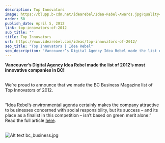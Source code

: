 ```yaml
---
description: Top Innovators
image: https://blupp.b-cdn.net/idearebel/Idea-Rebel-Awards.jpg?quality=80&width=800
order: 50
publish_date: April 5, 2012
link: top-innovators-of-2012
sub_title: ""
title: Top Innovators
url: https://www.idearebel.com/ideas/top-innovators-of-2012/
seo_title: "Top Innovators | Idea Rebel"
seo_description: "Vancouver’s Digital Agency Idea Rebel made the list of 2012’s most innovative companies in BC! We’re proud to announce that we made the BC Business Magazine list of Top Innovators of 2012. “Idea Rebel’s environmental agenda certainly makes the company attractive to businesses concerned with social responsibility, but its success – and its place as … Continued"
---
```

**Vancouver’s Digital Agency Idea Rebel made the list of 2012’s most innovative companies in BC!**

\
We’re proud to announce that we made the BC Business Magazine list of Top Innovators of 2012.

\
“Idea Rebel’s environmental agenda certainly makes the company attractive to businesses concerned with social responsibility, but its success – and its place as a finalist in this competition – isn’t based on green merit alone.” Read the full article [here](https://www.bcbusiness.ca/the-20-most-innovative-companies-in-bc-2012).

\
![Alt text](https://blupp.b-cdn.net/idearebel/bc_business.jpg?quality=80&width=800?quality=80&width=800 "a title")
bc_business.jpg

